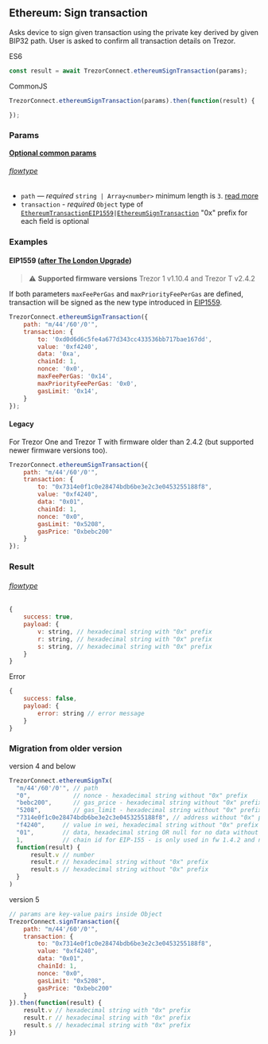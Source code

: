 
## Ethereum: Sign transaction
Asks device to sign given transaction using the private key derived by given BIP32 path. User is asked to confirm all transaction
details on Trezor.

ES6
```javascript
const result = await TrezorConnect.ethereumSignTransaction(params);
```

CommonJS
```javascript
TrezorConnect.ethereumSignTransaction(params).then(function(result) {

});
```

### Params 
[****Optional common params****](commonParams.md)
###### [flowtype](../../src/js/types/params.js#L69-L72)
* `path` — *required* `string | Array<number>` minimum length is `3`. [read more](path.md)
* `transaction` - *required* `Object` type of [`EthereumTransactionEIP1559`](../../src/js/types/networks/ethereum.js#L46)` | `[`EthereumSignTransaction`](../../src/js/types/networks/ethereum.js#L59) "0x" prefix for each field is optional

### Examples

#### EIP1559 ([after The London Upgrade](https://ethereum.org/en/developers/docs/gas/#post-london))
> :warning: **Supported firmware versions** Trezor 1 v1.10.4 and Trezor T v2.4.2 

If both parameters `maxFeePerGas` and `maxPriorityFeePerGas` are defined, transaction will be signed as the new type introduced in [EIP1559](https://github.com/ethereum/EIPs/blob/master/EIPS/eip-1559.md).
```javascript
TrezorConnect.ethereumSignTransaction({
    path: "m/44'/60'/0'",
    transaction: {
        to: '0xd0d6d6c5fe4a677d343cc433536bb717bae167dd',
        value: '0xf4240',
        data: '0xa',
        chainId: 1,
        nonce: '0x0',
        maxFeePerGas: '0x14',
        maxPriorityFeePerGas: '0x0',
        gasLimit: '0x14',
    }
});
```

#### Legacy

For Trezor One and Trezor T with firmware older than 2.4.2 (but supported newer firmware versions too).
```javascript
TrezorConnect.ethereumSignTransaction({
    path: "m/44'/60'/0'",
    transaction: {
        to: "0x7314e0f1c0e28474bdb6be3e2c3e0453255188f8",
        value: "0xf4240",
        data: "0x01",
        chainId: 1,
        nonce: "0x0",
        gasLimit: "0x5208",
        gasPrice: "0xbebc200"
    }
});
```

### Result
###### [flowtype](../../src/js/types/api.js#L252)
```javascript
{
    success: true,
    payload: {
        v: string, // hexadecimal string with "0x" prefix
        r: string, // hexadecimal string with "0x" prefix
        s: string, // hexadecimal string with "0x" prefix
    }
}
```
Error
```javascript
{
    success: false,
    payload: {
        error: string // error message
    }
}
```

### Migration from older version
version 4 and below
```javascript
TrezorConnect.ethereumSignTx(
  "m/44'/60'/0'", // path
  "0",            // nonce - hexadecimal string without "0x" prefix
  "bebc200",      // gas_price - hexadecimal string without "0x" prefix
  "5208",         // gas_limit - hexadecimal string without "0x" prefix
  "7314e0f1c0e28474bdb6be3e2c3e0453255188f8", // address without "0x" prefix
  "f4240",     // value in wei, hexadecimal string without "0x" prefix
  "01",        // data, hexadecimal string OR null for no data without "0x" prefix
  1,           // chain id for EIP-155 - is only used in fw 1.4.2 and newer, older will ignore it
  function(result) {
      result.v // number
      result.r // hexadecimal string without "0x" prefix
      result.s // hexadecimal string without "0x" prefix
  }
)
```
version 5
```javascript
// params are key-value pairs inside Object
TrezorConnect.signTransaction({ 
    path: "m/44'/60'/0'",
    transaction: {
        to: "0x7314e0f1c0e28474bdb6be3e2c3e0453255188f8",
        value: "0xf4240",
        data: "0x01",
        chainId: 1,
        nonce: "0x0",
        gasLimit: "0x5208",
        gasPrice: "0xbebc200"
    }
}).then(function(result) {
    result.v // hexadecimal string with "0x" prefix
    result.r // hexadecimal string with "0x" prefix
    result.s // hexadecimal string with "0x" prefix
})
```
